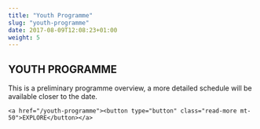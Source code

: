 ```yaml
---
title: "Youth Programme"
slug: "youth-programme"
date: 2017-08-09T12:08:23+01:00
weight: 5
---
```


<div class="row">
<div class="col-xs-12 col-md-9 mt-10">

<h2>YOUTH PROGRAMME</h2>

<p>This is a preliminary programme overview, a more detailed schedule will be available closer to the date.</p>

    <a href="/youth-programme"><button type="button" class="read-more mt-50">EXPLORE</button></a>
<br>
<br>


</div>
</div>